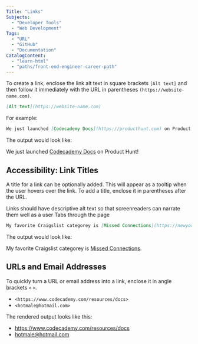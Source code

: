 ```yaml
---
Title: "Links"
Subjects:
  - "Developer Tools"
  - "Web Development"
Tags: 
  - "URL"
  - "GitHub"
  - "Documentation"
CatalogContent:
  - "learn-html"
  - "paths/front-end-engineer-career-path"
---
```


To create a link, enclose the link alt text in square brackets `[Alt text]` and then follow it immediately with the URL in parentheses `(https://website-name.com)`.

```markdown
[Alt text](https://website-name.com)
```

For example:

```markdown
We just launched [Codecademy Docs](https://producthunt.com) on Product Hunt!
```

The output would look like:

We just launched [Codecademy Docs](https://producthunt.com) on Product Hunt!

## Accessibility: Link Titles

A title for a link can be optionally added. This will appear as a tooltip when the user hovers over the link. To add a title, enclose it in parentheses after the URL.

Links should have descriptive alt text so that screenreaders can narrate them well as a user Tabs through the page

```markdown
My favorite Craigslist categorey is [Missed Connections](https://newyork.craigslist.org/d/missed-connections/search/mis "The best place on the internet").
```

The output would look like:

My favorite Craigslist categorey is [Missed Connections](https://newyork.craigslist.org/d/missed-connections/search/mis "The best place on the internet").

## URLs and Email Addresses

To quickly turn a URL or email address into a link, enclose it in angle brackets `<` `>`.

- `<https://www.codecademy.com/resources/docs>`
- `<hotmale@hotmail.com>`

The rendered output looks like this:

- https://www.codecademy.com/resources/docs
- hotmale@hotmail.com
